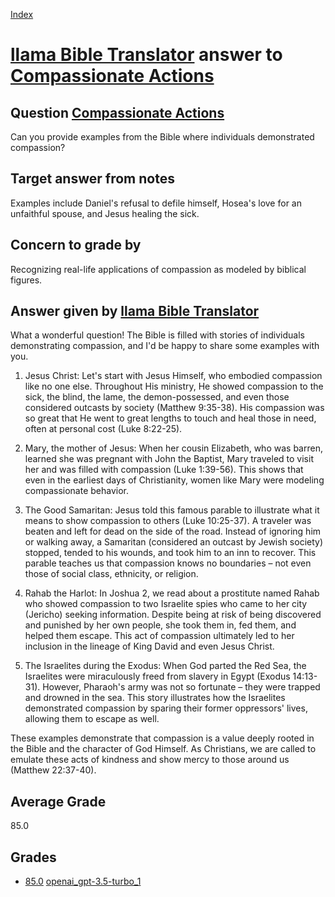 
[Index](../../../index.md)
# [llama Bible Translator](../../answering_models/llama_Bible_Translator.md) answer to [Compassionate Actions](../../questions/Compassionate_Actions.md)

## Question [Compassionate Actions](../../questions/Compassionate_Actions.md)
Can you provide examples from the Bible where individuals demonstrated compassion?

## Target answer from notes
Examples include Daniel's refusal to defile himself, Hosea's love for an unfaithful spouse, and Jesus healing the sick.

## Concern to grade by
Recognizing real-life applications of compassion as modeled by biblical figures.

## Answer given by [llama Bible Translator](../../answering_models/llama_Bible_Translator.md)
What a wonderful question! The Bible is filled with stories of individuals demonstrating compassion, and I'd be happy to share some examples with you.

1. Jesus Christ: Let's start with Jesus Himself, who embodied compassion like no one else. Throughout His ministry, He showed compassion to the sick, the blind, the lame, the demon-possessed, and even those considered outcasts by society (Matthew 9:35-38). His compassion was so great that He went to great lengths to touch and heal those in need, often at personal cost (Luke 8:22-25).

2. Mary, the mother of Jesus: When her cousin Elizabeth, who was barren, learned she was pregnant with John the Baptist, Mary traveled to visit her and was filled with compassion (Luke 1:39-56). This shows that even in the earliest days of Christianity, women like Mary were modeling compassionate behavior.

3. The Good Samaritan: Jesus told this famous parable to illustrate what it means to show compassion to others (Luke 10:25-37). A traveler was beaten and left for dead on the side of the road. Instead of ignoring him or walking away, a Samaritan (considered an outcast by Jewish society) stopped, tended to his wounds, and took him to an inn to recover. This parable teaches us that compassion knows no boundaries – not even those of social class, ethnicity, or religion.

4. Rahab the Harlot: In Joshua 2, we read about a prostitute named Rahab who showed compassion to two Israelite spies who came to her city (Jericho) seeking information. Despite being at risk of being discovered and punished by her own people, she took them in, fed them, and helped them escape. This act of compassion ultimately led to her inclusion in the lineage of King David and even Jesus Christ.

5. The Israelites during the Exodus: When God parted the Red Sea, the Israelites were miraculously freed from slavery in Egypt (Exodus 14:13-31). However, Pharaoh's army was not so fortunate – they were trapped and drowned in the sea. This story illustrates how the Israelites demonstrated compassion by sparing their former oppressors' lives, allowing them to escape as well.

These examples demonstrate that compassion is a value deeply rooted in the Bible and the character of God Himself. As Christians, we are called to emulate these acts of kindness and show mercy to those around us (Matthew 22:37-40).

## Average Grade
85.0

## Grades
 * [85.0](./Compassionate_Actions_grades/openai_gpt-3.5-turbo_1.md) [openai_gpt-3.5-turbo_1](../../grading_models/openai_gpt-3.5-turbo_1.md)
